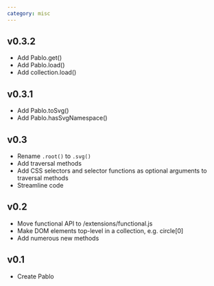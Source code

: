 ```yaml
---
category: misc
---
```


## v0.3.2
- Add Pablo.get()
- Add Pablo.load()
- Add collection.load()

## v0.3.1
- Add Pablo.toSvg()
- Add Pablo.hasSvgNamespace()

## v0.3
- Rename `.root()` to `.svg()`
- Add traversal methods
- Add CSS selectors and selector functions as optional arguments to traversal methods
- Streamline code

## v0.2
- Move functional API to /extensions/functional.js
- Make DOM elements top-level in a collection, e.g. circle\[0\]
- Add numerous new methods

## v0.1
- Create Pablo

